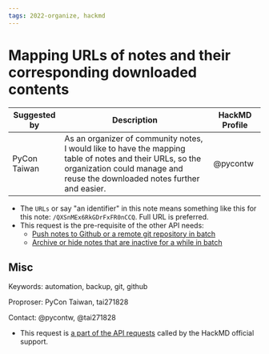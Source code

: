 ```yaml
---
tags: 2022-organize, hackmd
---
```


# Mapping URLs of notes and their corresponding downloaded contents

|Suggested by|Description|HackMD Profile
|--|--|--|
PyCon Taiwan | As an organizer of community notes, I would like to have the mapping table of notes and their URLs, so the organization could manage and reuse the downloaded notes further and easier. | @pycontw

- The `URLs` or say "an identifier" in this note means something like this for this note: `/QXSnMEx6RkGDrFxFR0nCCQ`. Full URL is preferred.
- This request is the pre-requisite of the other API needs:
    - [Push notes to Github or a remote git repository in batch](/t4HkwKd9Q8SUkSY0VnmxPw)
    - [Archive or hide notes that are inactive for a while in batch](/cWfkV5ZaSs-CphtVKNDxHQ)

## Misc

Keywords: automation, backup, git, github

Proproser: PyCon Taiwan, tai271828

Contact: @pycontw, @tai271828

- This request is [a part of the API requests](https://hackmd.io/@docs/HackMD_API_Book/https%3A%2F%2Fhackmd.io%2F%40docs%2FHackMD_API_Book) called by the HackMD official support.